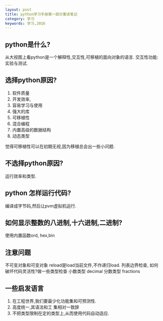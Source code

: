 ```yaml
---
layout: post
title: python学习手册第一部分重读笔记
category: 学习
keywords: 学习,2016
---
```


## python是什么?
从大视图上看python是一个解释性,交互性,可移植的面向对象的语言.
交互性功能: 实验与测试.

## 选择python原因?
1. 软件质量
2. 开发效率,
3. 容易学习与使用
4. 强大的库
5. 可移植性
6. 混合编程
7. 内置高级的数据结构
8. 动态类型


觉得可移植性可以在初期无视,因为移植总会出一些小问题.

## 不选择python原因?
运行效率和类型.

## python 怎样运行代码?

编译成字节码,然后让pvm虚拟机运行.


## 如何显示整数的八进制,十六进制,二进制?
使用内置函数ord, hex,bin




## 注意问题
不可变对象和可变对象
reload是load当前文件,不作递归load.
列表边界检查,
如何破坏代码灵活性?做一些类型检查
小数类型 decimal
分数类型 fractions



## 一些启发语言

1. 在工程世界,我们要最少化功能集和可预测性.
2. 高度统一,其语法和工 集相对一致辞
3. 不把类型限制在定的类型上,从而使用代码自动适应.
